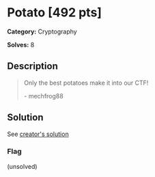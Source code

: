 # Potato [492 pts]

**Category:** Cryptography

**Solves:** 8

## Description
> Only the best potatoes make it into our CTF!
> 
> \- mechfrog88

## Solution

See [creator's solution](https://github.com/NUSGreyhats/welcome-ctf-2021/blob/main/Challenges/Cryptography/potato/sol.sage)

### Flag
(unsolved)
